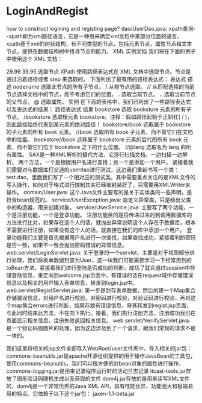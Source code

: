 # LoginAndRegist
how to construct logining and registing page?
dao/UserDao.java:
xpath查询--xpath即为xml路径语言，它是一种用来确定xml文档中某部分位置的语言。xpath基于xml的树状结构，有不同类型的节点，包括元素节点，属性节点和文本节点，提供在数据结构树中找寻节点的能力。
XML 实例文档
我们将在下面的例子中使用这个 XML 文档：
<?xml version="1.0" encoding="ISO-8859-1"?>

<bookstore>

<book>
  <title lang="eng">Harry Potter</title>
  <price>29.99</price>
</book>

<book>
  <title lang="eng">Learning XML</title>
  <price>39.95</price>
</book>

</bookstore>
选取节点
XPath 使用路径表达式在 XML 文档中选取节点。节点是通过沿着路径或者 step 来选取的。
下面列出了最有用的路径表达式：
表达式 描述
nodename 选取此节点的所有子节点。
/ 从根节点选取。
// 从匹配选择的当前节点选择文档中的节点，而不考虑它们的位置。
. 选取当前节点。
.. 选取当前节点的父节点。
@ 选取属性。
实例
在下面的表格中，我们已列出了一些路径表达式以及表达式的结果：
路径表达式 结果
bookstore 选取 bookstore 元素的所有子节点。
/bookstore 选取根元素 bookstore。注释：假如路径起始于正斜杠( / )，则此路径始终代表到某元素的绝对路径！
bookstore/book 选取属于 bookstore 的子元素的所有 book 元素。
//book 选取所有 book 子元素，而不管它们在文档中的位置。
bookstore//book 选择属于 bookstore 元素的后代的所有 book 元素，而不管它们位于 bookstore 之下的什么位置。
//@lang 选取名为 lang 的所有属性。
SAX是一种XML解析的替代方法，它逐行扫描文档，一边扫描一边解析。
两个方法，一个是根据用户名进行查找；另一个是添加一个用户。
紧接着我们需要对与数据库打交道的userdao进行测试，这边我们重新书写一个类：test.dao，里面我们写了一个相对应的测试类。其中需要重点关注的是XML文件的写入操作，如何对于格式进行控制其实已经被封装好了，只需要用XMLWriter来操作。
domain/User.java:
这个Java文件主要写的是关于实体类的一些声明，是符合bean规范的。
service/UserException.java:
自定义异常类，只是给出父类中的构造器，用来创建对象。
service/UserService.java:
主要写了两个功能，一个是注册功能，一个是登录功能。
注册功能目的是将传递过来的到调用数据库的方法进行比对，如果存在这个人的话，就抛出异常说明这个人存在于数据库，根本不需要进行注册，如果没有这个人的话，就直接在我们的库中添加一个用户。
登录功能我们主要是首先根据用户名进行一次查找，如果查找成功，紧接着判断密码是否一致，如果不一致会抛出密码错误的异常信息。
web.servlet/LoginServlet.java:
关于登录的一个servlet，主要是对于视图部分进行处理，我们将表单数据封装为User，这一块我们可能需要学习一下经常用到的toBean方法，紧接着我们进行登陆是否成功的判断，成功了就会通过session中存储登陆信息，重定向到welcome.jsp页面中，有错误的话在request域中存储错误信息以及相关的用户输入表单信息，转发到login.jsp中。
web.servlet/RegistServlet.java:
第一步是封存表单数据，然后创建一个Map集合存储错误信息，对用户名进行校验，对密码进行校验，对验证码进行校验，再对这个map集合errors进行判断，如果存放有错误信息，将其转发到regist.jsp页面，与此同时结束此方法，不在向下执行。接着，我们执行注册方法，注册成功我们在页面显示相关信息，注册失败返回相关信息。
web.servlet/VeriifyServlet.java:
是一个验证码图图片的处理，因为这边涉及到了一个请求，跟我们常规的请求不是一块的。

我们这里将相关的jsp文件全部存入WebRoot/user文件夹中。导入相关的jar包：
commons-beanutils.jar是apache开源组织提供的用于操作JavaBean的工具包，使用commons-beanutils，我们可以很方便的对bean对象的属性进行操作。
commons-logging.jar是用来记录程序运行时的活动日志记录
itcast-tools.jar存放了图形验证码随机生成以及获取的文件
dom4j.jar存放的是用来读写XML文件的，dom4j是一个非常优秀的Java XML API，具有性能优异、功能强大和极端易用的特点。它依赖于以下这个jar包：
jaxen-1.1-beta.jar

